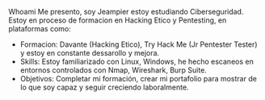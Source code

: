 Whoami
Me presento, soy Jeampier estoy estudiando Ciberseguridad. Estoy en proceso de formacion en Hacking Etico y Pentesting, en plataformas como:
- Formacion: Davante (Hacking Etico), Try Hack Me (Jr Pentester Tester) y estoy en constante dessarollo y mejora.
- Skills: Estoy familiarizado con Linux, Windows,  he hecho escaneos en entornos controlados con Nmap, Wireshark, Burp Suite.
- Objetivos: Completar mi formación, crear mi portafolio para mostrar de lo que soy capaz y seguir creciendo laboralmente. 
